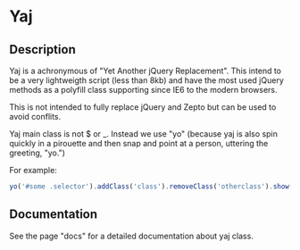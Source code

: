 # Yaj 

## Description

Yaj is a achronymous of "Yet Another jQuery Replacement". This intend to be a very lightweigth script (less than 8kb)
and have the most used jQuery methods as a polyfill class supporting since IE6 to the modern browsers. 

This is not intended to fully replace jQuery and Zepto but can be used to avoid conflits. 
 
Yaj main class is not $ or _. Instead we use "yo" (because yaj is also spin quickly in a pirouette and then snap 
and point at a person, uttering the greeting, "yo.")

For example:

```javascript
yo('#some .selector').addClass('class').removeClass('otherclass').show();
```

## Documentation

See the page "docs" for a detailed documentation about yaj class.

